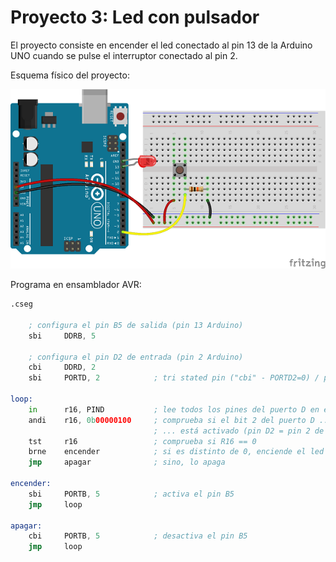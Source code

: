 # Proyecto 3: Led con pulsador

El proyecto consiste en encender el led conectado al pin 13 de la Arduino UNO cuando se pulse el interruptor conectado al pin 2.

Esquema físico del proyecto:

![Esquema del proyecto](imagenes/proyecto3-esquema.png)

Programa en ensamblador AVR:

```asm
.cseg

	; configura el pin B5 de salida (pin 13 Arduino)
	sbi		DDRB, 5

	; configura el pin D2 de entrada (pin 2 Arduino)
	cbi		DDRD, 2
	sbi		PORTD, 2			; tri stated pin ("cbi" - PORTD2=0) / pull-up pin ("sbi" - PORTD2=1)

loop:	
	in		r16, PIND			; lee todos los pines del puerto D en el registro R16
	andi	r16, 0b00000100		; comprueba si el bit 2 del puerto D ...
								; ... está activado (pin D2 = pin 2 de la Arduino)
	tst		r16					; comprueba si R16 == 0
	brne	encender			; si es distinto de 0, enciende el led
	jmp		apagar				; sino, lo apaga
	
encender:
	sbi		PORTB, 5			; activa el pin B5
	jmp		loop

apagar:
	cbi		PORTB, 5			; desactiva el pin B5
	jmp		loop
```
